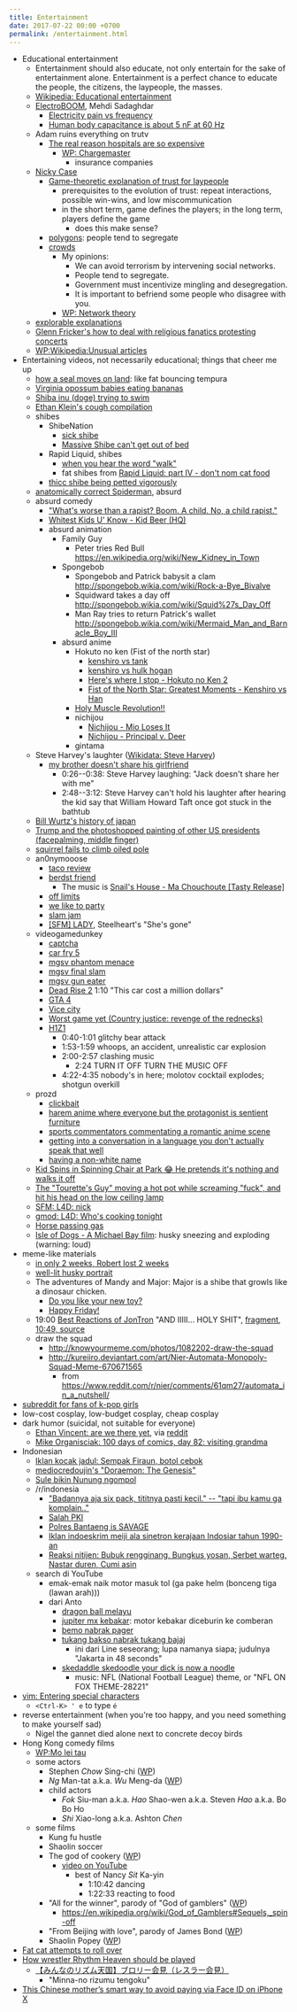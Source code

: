 ```yaml
---
title: Entertainment
date: 2017-07-22 00:00 +0700
permalink: /entertainment.html
---
```


- Educational entertainment
    - Entertainment should also educate, not only entertain for the sake of entertainment alone.
Entertainment is a perfect chance to educate the people, the citizens, the laypeople, the masses.
    - [Wikipedia: Educational entertainment](https://en.wikipedia.org/wiki/Educational_entertainment)
    - [ElectroBOOM](https://www.youtube.com/channel/UCJ0-OtVpF0wOKEqT2Z1HEtA), Mehdi Sadaghdar
        - [Electricity pain vs frequency](https://www.youtube.com/watch?v=MMzU66IHe-k)
        - [Human body capacitance is about 5 nF at 60 Hz](https://www.youtube.com/watch?v=vNpGoNP1tGQ)
    - Adam ruins everything on trutv
        - [The real reason hospitals are so expensive](https://www.youtube.com/watch?v=CeDOQpfaUc8)
            - [WP: Chargemaster](https://en.wikipedia.org/wiki/Chargemaster)
                - insurance companies
    - [Nicky Case](http://ncase.me/)
        - [Game-theoretic explanation of trust for laypeople](http://ncase.me/trust/)
            - prerequisites to the evolution of trust: repeat interactions, possible win-wins, and low miscommunication
            - in the short term, game defines the players; in the long term, players define the game
                - does this make sense?
        - [polygons](http://ncase.me/polygons/): people tend to segregate
        - [crowds](http://ncase.me/crowds/)
            - My opinions:
                - We can avoid terrorism by intervening social networks.
                - People tend to segregate.
                - Government must incentivize mingling and desegregation.
                - It is important to befriend some people who disagree with you.
            - [WP: Network theory](https://en.wikipedia.org/wiki/Network_theory)
    - [explorable explanations](http://explorabl.es/)
    - [Glenn Fricker's how to deal with religious fanatics protesting concerts](https://www.youtube.com/watch?v=ix3kPRlnnF8&index=8&list=RDfibfJpIHLQ8)
    - [WP:Wikipedia:Unusual articles](https://en.wikipedia.org/wiki/Wikipedia:Unusual_articles)
- Entertaining videos, not necessarily educational; things that cheer me up
    - [how a seal moves on land](https://www.youtube.com/watch?v=l6mGixhCcYY): like fat bouncing tempura
    - [Virginia opossum babies eating bananas](https://www.youtube.com/watch?v=bRIVTEBaLkA)
    - [Shiba inu (doge) trying to swim](https://www.youtube.com/watch?v=G8QCRTsed9U)
    - [Ethan Klein's cough compilation](https://www.youtube.com/watch?v=TEG2wxz0ILo)
    - shibes
        - ShibeNation
            - [sick shibe](https://www.youtube.com/watch?v=UvNDMAHotQg)
            - [Massive Shibe can't get out of bed](https://www.youtube.com/watch?v=tu9hnAZteug)
        - Rapid Liquid, shibes
            - [when you hear the word "walk"](https://www.youtube.com/watch?v=djRfAQfT9E4)
            - fat shibes from [Rapid Liquid: part IV - don't nom cat food](https://www.youtube.com/watch?v=qe8b9gfuwME)
        - [thicc shibe being petted vigorously](https://www.youtube.com/watch?v=FLZZlHUNd_I)
    - [anatomically correct Spiderman](https://www.youtube.com/watch?v=Yc5SfuIb_eM), absurd
    - absurd comedy
        - ["What's worse than a rapist? Boom. A child. No, a child rapist."](https://www.youtube.com/watch?v=L0a5iwzG7aw)
        - [Whitest Kids U' Know - Kid Beer (HQ)](http://www.dailymotion.com/video/x2x897x)
        - absurd animation
            - Family Guy
                - Peter tries Red Bull https://en.wikipedia.org/wiki/New_Kidney_in_Town
            - Spongebob
                - Spongebob and Patrick babysit a clam http://spongebob.wikia.com/wiki/Rock-a-Bye_Bivalve
                - Squidward takes a day off http://spongebob.wikia.com/wiki/Squid%27s_Day_Off
                - Man Ray tries to return Patrick's wallet http://spongebob.wikia.com/wiki/Mermaid_Man_and_Barnacle_Boy_III
            - absurd anime
                - Hokuto no ken (Fist of the north star)
                    - [kenshiro vs tank](https://www.youtube.com/watch?v=-_ZeD40Rg8A)
                    - [kenshiro vs hulk hogan](https://www.youtube.com/watch?v=mjj5XejutCE)
                    - [Here's where I stop - Hokuto no Ken 2](https://www.youtube.com/watch?v=HGKyPXZOQIc)
                    - [Fist of the North Star: Greatest Moments - Kenshiro vs Han](https://www.youtube.com/watch?v=3Gr8Qvczrvc)
                - [Holy Muscle Revolution!!](https://www.youtube.com/watch?v=zZ1nSaJKL_c)
                - nichijou
                    - [Nichijou - Mio Loses It](https://www.youtube.com/watch?v=z30Y572EmCk)
                    - [Nichijou - Principal v. Deer](https://www.youtube.com/watch?v=Z7Et0a8fnuw)
                - gintama
    - Steve Harvey's laughter ([Wikidata: Steve Harvey](https://www.wikidata.org/wiki/Q2347009))
        - [my brother doesn't share his girlfriend](https://www.youtube.com/watch?v=nCSx2BWGBNM)
            - 0:26--0:38: Steve Harvey laughing: "Jack doesn't share her with me"
            - 2:48--3:12: Steve Harvey can't hold his laughter after hearing the kid say that William Howard Taft once got stuck in the bathtub
    - [Bill Wurtz's history of japan](https://www.youtube.com/watch?v=Mh5LY4Mz15o)
    - [Trump and the photoshopped painting of other US presidents (facepalming, middle finger)](https://twitter.com/JaimsVanDerBeek/status/921175367854866432)
    - [squirrel fails to climb oiled pole](https://www.youtube.com/watch?v=cFWdjkN62zc)
    - an0nymooose
        - [taco review](https://www.youtube.com/watch?v=xKR4FAg1imc)
        - [berdst friend](https://www.youtube.com/watch?v=l8wMVmY7Zpw)
            - The music is [Snail's House - Ma Chouchoute [Tasty Release]](https://www.youtube.com/watch?v=5lVOzOBcrm0)
        - [off limits](https://www.youtube.com/watch?v=dHJfafgLxBw)
        - [we like to party](https://www.youtube.com/watch?v=b8HO6hba9ZE)
        - [slam jam](https://www.youtube.com/watch?v=Y-dMSstLDqM)
        - [[SFM] LADY](https://www.youtube.com/watch?v=QbFqG-qlR-A), Steelheart's "She's gone"
    - videogamedunkey
        - [captcha](https://www.youtube.com/watch?v=WqnXp6Saa8Y)
        - [car fry 5](https://www.youtube.com/watch?v=IY5mBERhSDg)
        - [mgsv phantom menace](https://www.youtube.com/watch?v=SkNaUiaGRxw)
        - [mgsv final slam](https://www.youtube.com/watch?v=e5jx9aYSG1c)
        - [mgsv gun eater](https://www.youtube.com/watch?v=JYM-vPKyxfA)
        - [Dead Rise 2](https://www.youtube.com/watch?v=VELVomIF2Ts) 1:10 "This car cost a million dollars"
        - [GTA 4](https://www.youtube.com/watch?v=a4UxBrJ2yIQ)
        - [Vice city](https://www.youtube.com/watch?v=NZ83rfAqWMw)
        - [Worst game yet (Country justice: revenge of the rednecks)](https://www.youtube.com/watch?v=Yaou-qomTrg)
        - [H1Z1](https://www.youtube.com/watch?v=8_fk6ni-0eI)
            - 0:40-1:01 glitchy bear attack
            - 1:53-1:59 whoops, an accident, unrealistic car explosion
            - 2:00-2:57 clashing music
                - 2:24 TURN IT OFF TURN THE MUSIC OFF
            - 4:22-4:35 nobody's in here; molotov cocktail explodes; shotgun overkill
    - prozd
        - [clickbait](https://www.youtube.com/watch?v=f4FuOi9rvKw)
        - [harem anime where everyone but the protagonist is sentient furniture](https://www.youtube.com/watch?v=gYXHnkhRwCY)
        - [sports commentators commentating a romantic anime scene](https://www.youtube.com/watch?v=_B13yISVHWI)
        - [getting into a conversation in a language you don't actually speak that well](https://www.youtube.com/watch?v=T_PuZBdT2iM)
        - [having a non-white name](https://www.youtube.com/watch?v=p1RKkRCiU90)
    - [Kid Spins in Spinning Chair at Park 😂 He pretends it's nothing and walks it off](https://www.youtube.com/watch?v=Bae4jQk-LGc)
    - [The "Tourette's Guy" moving a hot pot while screaming "fuck", and hit his head on the low ceiling lamp](https://www.youtube.com/watch?v=AtbMnixO2nc)
    - [SFM: L4D: nick](https://www.youtube.com/watch?v=nwpEAYI-5jY)
    - [gmod: L4D: Who's cooking tonight](https://www.youtube.com/watch?v=pfexEAExzhk)
    - [Horse passing gas](https://www.youtube.com/watch?v=jMyL0HdXPuc)
    - [Isle of Dogs - A Michael Bay film](https://www.youtube.com/watch?v=FZBo2wBH0zE): husky sneezing and exploding (warning: loud)
- meme-like materials
    - [in only 2 weeks, Robert lost 2 weeks](https://www.reddit.com/r/FunnyandSad/comments/8ejlih/in_just_two_weeks/)
    - [well-lit husky portrait](https://old.reddit.com/r/aww/comments/8io64x/last_year_while_setting_up_lights_for_some/)
    - The adventures of Mandy and Major:
    Major is a shibe that growls like a dinosaur chicken.
        - [Do you like your new toy?](https://www.youtube.com/watch?v=FuraQCCsKgE)
        - [Happy Friday!](https://www.youtube.com/watch?v=_gxJNdeG7gM)
    - 19:00 [Best Reactions of JonTron](https://www.youtube.com/watch?v=tP5CLR54igs) "AND IIIII... HOLY SHIT",
    [fragment](https://www.youtube.com/watch?v=V4SQj8Ua3kM),
    [10:49, source](https://www.youtube.com/watch?v=l69BP1uhlMs)
    - draw the squad
        - http://knowyourmeme.com/photos/1082202-draw-the-squad
        - http://kureiiro.deviantart.com/art/Nier-Automata-Monopoly-Squad-Meme-670671565
            - from https://www.reddit.com/r/nier/comments/61qm27/automata_in_a_nutshell/
- [subreddit for fans of k-pop girls](https://www.reddit.com/r/asiangirlsbeingcute/top/)
- low-cost cosplay, low-budget cosplay, cheap cosplay
- dark humor (suicidal, not suitable for everyone)
    - [Ethan Vincent: are we there yet](http://oppressive-silence.com/comic/are-we-there-yet),
    via [reddit](https://www.reddit.com/r/FunnyandSad/comments/790jyl/are_we_there_yet/)
    - [Mike Organisciak: 100 days of comics, day 82: visiting grandma](http://mikeorganisciak.com/100-days-of-comics-day-82/)
- Indonesian
    - [Iklan kocak jadul: Sempak Firaun, botol cebok](http://humorpoin.blogspot.co.id/2017/06/ada-sempak-firaun-inilah-5-iklan-kocak.html)
    - [mediocredoujin's "Doraemon: The Genesis"](https://www.facebook.com/pg/mediocredoujin/photos/?tab=album&amp;album_id=1616136515299919)
    - [Sule bikin Nunung ngompol](https://www.youtube.com/watch?v=SjDOod17cgs)
    - /r/indonesia
        - ["Badannya aja six pack, tititnya pasti kecil." -- "tapi ibu kamu ga komplain.."](https://www.reddit.com/r/indonesia/comments/7mt1v8/brutalsavagerekt/)
        - [Salah PKI](https://www.reddit.com/r/indonesia/comments/8dvsj3/salah_pki/)
        - [Polres Bantaeng is SAVAGE](https://www.reddit.com/r/indonesia/comments/7ep760/polres_bantaeng_is_savage/)
        - [Iklan indoeskrim meiji ala sinetron kerajaan Indosiar tahun 1990-an](https://www.reddit.com/r/indonesia/comments/6lrrgv/your_daily_dose_of_kearifan_lokal_cringefest/)
        - [Reaksi nitijen: Bubuk rengginang, Bungkus yosan, Serbet warteg, Nastar duren, Cumi asin](https://www.reddit.com/r/indonesia/comments/6ltl4s/reaksi_nitijen/)
    - search di YouTube
        - emak-emak naik motor masuk tol (ga pake helm (bonceng tiga (lawan arah)))
        - dari Anto
            - [dragon ball melayu](https://www.youtube.com/watch?v=PubKqI0Ypi0)
            - [jupiter mx kebakar](https://www.youtube.com/watch?v=Md44-HVqYfs): motor kebakar diceburin ke comberan
            - [bemo nabrak pager](https://www.youtube.com/watch?v=l9moNGjiz-s)
            - [tukang bakso nabrak tukang bajaj](https://www.youtube.com/watch?v=V3zsE3-vHWY)
                - ini dari Line seseorang; lupa namanya siapa; judulnya "Jakarta in 48 seconds"
            - [skedaddle skedoodle your dick is now a noodle](https://www.youtube.com/watch?v=P3a-O8wHKg8)
                - music: NFL (National Football League) theme, or "NFL ON FOX THEME-28221"
- [vim: Entering special characters](http://vim.wikia.com/wiki/Entering_special_characters)
    - `<Ctrl-K> ' e` to type `é`
- reverse entertainment (when you're too happy, and you need something to make yourself sad)
    - Nigel the gannet died alone next to concrete decoy birds
- Hong Kong comedy films
    - [WP:Mo lei tau](https://en.wikipedia.org/wiki/Mo_lei_tau)
    - some actors
        - Stephen *Chow* Sing-chi ([WP](https://en.wikipedia.org/wiki/Stephen_Chow))
        - *Ng* Man-tat a.k.a. *Wu* Meng-da ([WP](https://en.wikipedia.org/wiki/Ng_Man-tat))
        - child actors
            - *Fok* Siu-man a.k.a. *Hao* Shao-wen a.k.a. Steven *Hao* a.k.a. Bo Bo Ho
            - *Shi* Xiao-long a.k.a. Ashton *Chen*
    - some films
        - Kung fu hustle
        - Shaolin soccer
        - The god of cookery ([WP](https://en.wikipedia.org/wiki/The_God_of_Cookery))
            - [video on YouTube](https://www.youtube.com/watch?v=l8_Mk3-sZsQ)
                - best of Nancy *Sit* Ka-yin
                    - 1:10:42 dancing
                    - 1:22:33 reacting to food
        - "All for the winner", parody of "God of gamblers" ([WP](https://en.wikipedia.org/wiki/All_for_the_Winner))
            - https://en.wikipedia.org/wiki/God_of_Gamblers#Sequels,_spin-off
        - "From Beijing with love", parody of James Bond ([WP](https://en.wikipedia.org/wiki/From_Beijing_with_Love))
        - Shaolin Popey ([WP](https://en.wikipedia.org/wiki/Shaolin_Popey))
- [Fat cat attempts to roll over](https://www.youtube.com/watch?v=F82oaNGsD24)
- [How wrestler Rhythm Heaven should be played](https://www.youtube.com/watch?v=SpsezVsd0No)
    - [【みんなのリズム天国】ブロリー会見（レスラー会見）](https://www.youtube.com/watch?v=GTdyWN_XCrM)
        - "Minna-no rizumu tengoku"
- [This Chinese mother’s smart way to avoid paying via Face ID on iPhone X](https://www.youtube.com/watch?v=oQwwG_BCWsc)
